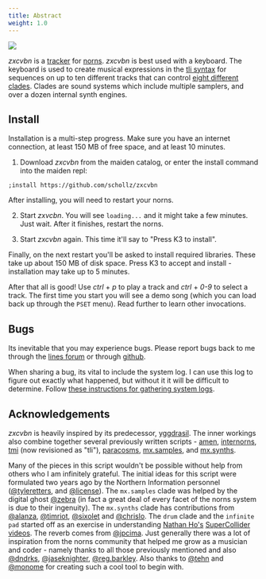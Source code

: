 ```yaml
---
title: Abstract
weight: 1.0
---
```



<img src="/static/main1.png" class="fr">

*zxcvbn* is a [tracker](https://en.wikipedia.org/wiki/Music_tracker) for [norns](https://monome.org). *zxcvbn* is best used with a keyboard. The keyboard is used to create musical expressions in the [tli syntax](#tli) for sequences on up to ten different tracks that can control [eight different clades](#clades). Clades are sound systems which include multiple samplers, and over a dozen internal synth engines.



## Install

Installation is a multi-step progress. Make sure you have an internet connection, at least 150 MB of free space, and at least 10 minutes.

1. Download *zxcvbn* from the maiden catalog, or enter the install command into the maiden repl:

`;install https://github.com/schollz/zxcvbn`

After installing, you will need to restart your norns. 

2. Start *zxvcbn*. You will see `loading...` and it might take a few minutes. Just wait. After it finishes, restart the norns.

3. Start *zxcvbn* again. This time it'll say to "Press K3 to install".

Finally, on the next restart you'll be asked to install required libraries. These take up about 150 MB of disk space. Press K3 to accept and install - installation may take up to 5 minutes.

After that all is good! Use *ctrl* + *p* to play a track and *ctrl* + *0-9* to select a track. The first time you start you will see a demo song (which you can load back up through the `PSET` menu). Read further to learn other invocations.


## Bugs

Its inevitable that you may experience bugs. Please report bugs back to me through the [lines forum](https://llllllll.co/t/zxcvbn) or through [github](https://github.com/schollz/zxcvbn/issues/new?assignees=&labels=&template=bug_report.md&title=).

When sharing a bug, its vital to include the system log. I can use this log to figure out exactly what happened, but without it it will be difficult to determine. Follow [these instructions for gathering system logs](https://monome.org/docs/norns/help/#logs).

## Acknowledgements


*zxcvbn* is heavily inspired by its predecessor, [yggdrasil](https://northern-information.github.io/yggdrasil-docs/).  The inner workings also combine together several previously written scripts - [amen](https://github.com/schollz/amen), [internorns](https://github.com/schollz/internorns), [tmi](https://github.com/schollz/tmi) (now revisioned as "tli"), [paracosms](https://github.com/schollz/paracosms), [mx.samples](https://github.com/schollz/mx-samples), and [mx.synths](https://github.com/schollz/mx-synths).


Many of the pieces in this script wouldn't be possible without help from others who I am infinitely grateful. The initial ideas for this script were formulated two years ago by the Northern Information personnel ([@tyleretters](https://stuxnet.me/), and [@license](https://github.com/ryanlaws)).  The `mx.samples` clade was helped by the digital ghost [@zebra](http://catfact.net/) (in fact a great deal of every facet of the norns system is due to their ingenuity). The `mx.synths` clade has contributions from [@alanza](https://alanza.bandcamp.com), [@timriot](https://github.com/timriot),  [@sixolet](https://github.com/sixolet) and [@chrislo](https://github.com/chrislo). The `drum` clade and the `infinite pad` started off as an exercise in understanding [Nathan Ho's](https://nathan.ho.name/) [SuperCollider videos](https://www.youtube.com/channel/UCOLGEEl-F3vQ6M1chJ5DsEw). The reverb comes from [@jpcima](https://github.com/jpcima). Just generally there was a lot of inspiration from the norns community that helped me grow as a musician and coder - namely thanks to all those previously mentioned and also [@dndrks](https://github.com/dndrks), [@jaseknighter](https://github.com/jaseknighter), [@reg.barkley](https://www.instagram.com/reg.barkley/). Also thanks to [@tehn](https://nnnnnnnn.co/) and [@monome](https://monome.org) for creating such a cool tool to begin with.
